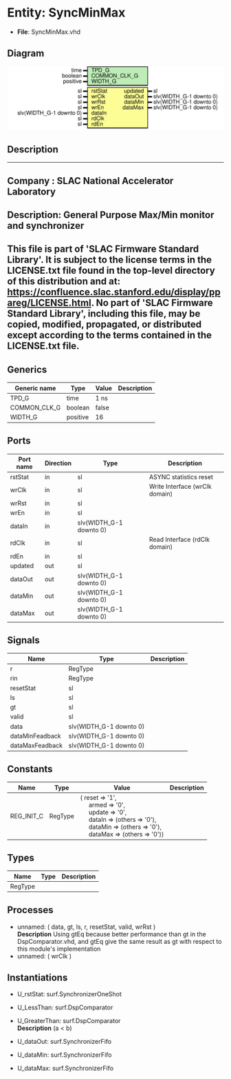 # Entity: SyncMinMax

- **File**: SyncMinMax.vhd
## Diagram

![Diagram](SyncMinMax.svg "Diagram")
## Description

-----------------------------------------------------------------------------
 Company    : SLAC National Accelerator Laboratory
-----------------------------------------------------------------------------
 Description: General Purpose Max/Min monitor and synchronizer
-----------------------------------------------------------------------------
 This file is part of 'SLAC Firmware Standard Library'.
 It is subject to the license terms in the LICENSE.txt file found in the
 top-level directory of this distribution and at:
    https://confluence.slac.stanford.edu/display/ppareg/LICENSE.html.
 No part of 'SLAC Firmware Standard Library', including this file,
 may be copied, modified, propagated, or distributed except according to
 the terms contained in the LICENSE.txt file.
-----------------------------------------------------------------------------
## Generics

| Generic name | Type     | Value | Description |
| ------------ | -------- | ----- | ----------- |
| TPD_G        | time     | 1 ns  |             |
| COMMON_CLK_G | boolean  | false |             |
| WIDTH_G      | positive | 16    |             |
## Ports

| Port name | Direction | Type                    | Description                    |
| --------- | --------- | ----------------------- | ------------------------------ |
| rstStat   | in        | sl                      | ASYNC statistics reset         |
| wrClk     | in        | sl                      | Write Interface (wrClk domain) |
| wrRst     | in        | sl                      |                                |
| wrEn      | in        | sl                      |                                |
| dataIn    | in        | slv(WIDTH_G-1 downto 0) |                                |
| rdClk     | in        | sl                      | Read Interface (rdClk domain)  |
| rdEn      | in        | sl                      |                                |
| updated   | out       | sl                      |                                |
| dataOut   | out       | slv(WIDTH_G-1 downto 0) |                                |
| dataMin   | out       | slv(WIDTH_G-1 downto 0) |                                |
| dataMax   | out       | slv(WIDTH_G-1 downto 0) |                                |
## Signals

| Name            | Type                    | Description |
| --------------- | ----------------------- | ----------- |
| r               | RegType                 |             |
| rin             | RegType                 |             |
| resetStat       | sl                      |             |
| ls              | sl                      |             |
| gt              | sl                      |             |
| valid           | sl                      |             |
| data            | slv(WIDTH_G-1 downto 0) |             |
| dataMinFeadback | slv(WIDTH_G-1 downto 0) |             |
| dataMaxFeadback | slv(WIDTH_G-1 downto 0) |             |
## Constants

| Name       | Type    | Value                                                                                                                                                                                                                                                                                                                                                          | Description |
| ---------- | ------- | -------------------------------------------------------------------------------------------------------------------------------------------------------------------------------------------------------------------------------------------------------------------------------------------------------------------------------------------------------------- | ----------- |
| REG_INIT_C | RegType |  (       reset   => '1',<br><span style="padding-left:20px">       armed   => '0',<br><span style="padding-left:20px">       update  => '0',<br><span style="padding-left:20px">       dataIn  => (others => '0'),<br><span style="padding-left:20px">       dataMin => (others => '0'),<br><span style="padding-left:20px">       dataMax => (others => '0')) |             |
## Types

| Name    | Type | Description |
| ------- | ---- | ----------- |
| RegType |      |             |
## Processes
- unnamed: ( data, gt, ls, r, resetStat, valid, wrRst )
</br>**Description**
  Using gtEq because better performance than gt in the DspComparator.vhd, and gtEq give the same result as gt with respect to this module's implementation 
- unnamed: ( wrClk )
## Instantiations

- U_rstStat: surf.SynchronizerOneShot
- U_LessThan: surf.DspComparator
- U_GreaterThan: surf.DspComparator
</br>**Description**
  (a <  b)

- U_dataOut: surf.SynchronizerFifo
- U_dataMin: surf.SynchronizerFifo
- U_dataMax: surf.SynchronizerFifo

